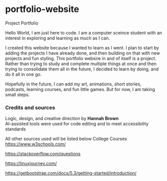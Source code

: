 # portfolio-website
Project Portfolio

Hello World, I am just here to code. I am a computer sceince student with an interest in exploring and learning as much as I can.  

I created this website because I wanted to learn as I went. I plan to start by adding the projects I have already done, and then building on that with new projects and fun styling. This portfolio websire in and of itself is a project. Rather than trying to study and complete multiple things at once and then trying to consolidate them all in the future, I decided to learn by doing, and do it all in one go. 

Hopefully in the future, I can add my art, animations, short stories, podcasts, learning courses, and fun little games. But for now, I am taking small steps.  



### Credits and sources

Logic, design, and creative direction by **Hannah Brown**   
AI-assisted tools were used for code editing and to meet accessibility standards

All other sources used will be listed below
  College Courses
  https://www.w3schools.com/
  
  https://stackoverflow.com/questions
  
  https://linuxjourney.com/
  
  https://getbootstrap.com/docs/5.3/getting-started/introduction/
  


